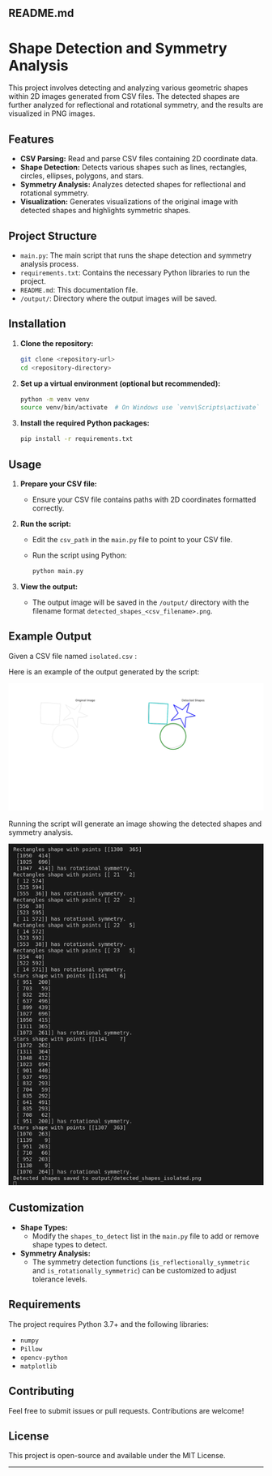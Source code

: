 ## README.md

# Shape Detection and Symmetry Analysis

This project involves detecting and analyzing various geometric shapes within 2D images generated from CSV files. The detected shapes are further analyzed for reflectional and rotational symmetry, and the results are visualized in PNG images.

## Features

- **CSV Parsing:** Read and parse CSV files containing 2D coordinate data.
- **Shape Detection:** Detects various shapes such as lines, rectangles, circles, ellipses, polygons, and stars.
- **Symmetry Analysis:** Analyzes detected shapes for reflectional and rotational symmetry.
- **Visualization:** Generates visualizations of the original image with detected shapes and highlights symmetric shapes.

## Project Structure

- `main.py`: The main script that runs the shape detection and symmetry analysis process.
- `requirements.txt`: Contains the necessary Python libraries to run the project.
- `README.md`: This documentation file.
- `/output/`: Directory where the output images will be saved.

## Installation

1. **Clone the repository:**

   ```bash
   git clone <repository-url>
   cd <repository-directory>
   ```

2. **Set up a virtual environment (optional but recommended):**

   ```bash
   python -m venv venv
   source venv/bin/activate  # On Windows use `venv\Scripts\activate`
   ```

3. **Install the required Python packages:**

   ```bash
   pip install -r requirements.txt
   ```

## Usage

1. **Prepare your CSV file:**

   - Ensure your CSV file contains paths with 2D coordinates formatted correctly.

2. **Run the script:**

   - Edit the `csv_path` in the `main.py` file to point to your CSV file.
   - Run the script using Python:

     ```bash
     python main.py
     ```

3. **View the output:**

   - The output image will be saved in the `/output/` directory with the filename format `detected_shapes_<csv_filename>.png`.

## Example Output

Given a CSV file named `isolated.csv` :

Here is an example of the output generated by the script:

![Detected Shapes](output/detected_shapes_isolated.png)

Running the script will generate an image showing the detected shapes and symmetry analysis.

![Detected Symmetry](detectedSymmetry.png)

## Customization

- **Shape Types:**
  - Modify the `shapes_to_detect` list in the `main.py` file to add or remove shape types to detect.
- **Symmetry Analysis:**
  - The symmetry detection functions (`is_reflectionally_symmetric` and `is_rotationally_symmetric`) can be customized to adjust tolerance levels.

## Requirements

The project requires Python 3.7+ and the following libraries:

- `numpy`
- `Pillow`
- `opencv-python`
- `matplotlib`

## Contributing

Feel free to submit issues or pull requests. Contributions are welcome!

## License

This project is open-source and available under the MIT License.

---
